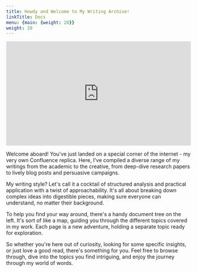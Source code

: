 ```yaml
---
title: Howdy and Welcome to My Writing Archive!
linkTitle: Docs
menu: {main: {weight: 20}}
weight: 20
---
```


<!-- {{% pageinfo %}}
The root page is to help with navigation through the site.
{{% /pageinfo %}} -->

<div style="position: relative; padding-bottom: 56.25%; height: 0;"><iframe src="https://www.loom.com/embed/dd6d8742f6a04163aaa7f28211698482?sid=f24f56d6-2173-4e06-99b0-88f05fe2f519" frameborder="0" webkitallowfullscreen mozallowfullscreen allowfullscreen style="position: absolute; top: 0; left: 0; width: 100%; height: 100%;"></iframe></div>

Welcome aboard! You've just landed on a special corner of the internet - my very own Confluence replica. Here, I've compiled a diverse range of my writings from the academic to the creative, from deep-dive research papers to lively blog posts and persuasive campaigns.


My writing style? Let's call it a cocktail of structured analysis and practical application with a twist of approachability. It's all about breaking down complex ideas into digestible pieces, making sure everyone can understand, no matter their background.


To help you find your way around, there's a handy document tree on the left. It's sort of like a map, guiding you through the different topics covered in my work. Each page is a new adventure, holding a separate topic ready for exploration.


So whether you're here out of curiosity, looking for some specific insights, or just love a good read, there's something for you. Feel free to browse through, dive into the topics you find intriguing, and enjoy the journey through my world of words.
